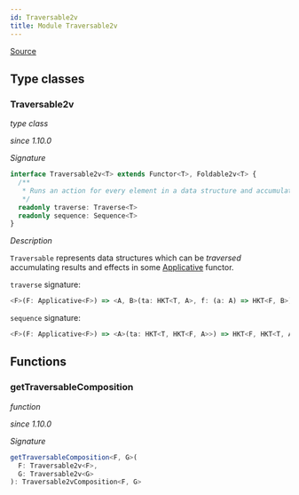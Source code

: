 ```yaml
---
id: Traversable2v
title: Module Traversable2v
---
```


[Source](https://github.com/gcanti/fp-ts/blob/master/src/Traversable2v.ts)

## Type classes

### Traversable2v

_type class_

_since 1.10.0_

_Signature_

```ts
interface Traversable2v<T> extends Functor<T>, Foldable2v<T> {
  /**
   * Runs an action for every element in a data structure and accumulates the results
   */
  readonly traverse: Traverse<T>
  readonly sequence: Sequence<T>
}
```

_Description_

`Traversable` represents data structures which can be _traversed_ accumulating results and effects in some
[Applicative](./Applicative.md) functor.

`traverse` signature:

```ts
<F>(F: Applicative<F>) => <A, B>(ta: HKT<T, A>, f: (a: A) => HKT<F, B>) => HKT<F, HKT<T, B>>
```

`sequence` signature:

```ts
<F>(F: Applicative<F>) => <A>(ta: HKT<T, HKT<F, A>>) => HKT<F, HKT<T, A>>
```

## Functions

### getTraversableComposition

_function_

_since 1.10.0_

_Signature_

```ts
getTraversableComposition<F, G>(
  F: Traversable2v<F>,
  G: Traversable2v<G>
): Traversable2vComposition<F, G>
```
